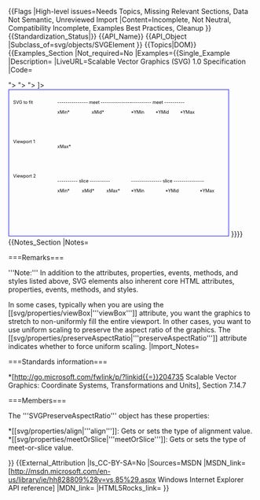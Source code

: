 {{Flags
|High-level issues=Needs Topics, Missing Relevant Sections, Data Not Semantic, Unreviewed Import
|Content=Incomplete, Not Neutral, Compatibility Incomplete, Examples Best Practices, Cleanup
}}
{{Standardization_Status|}}
{{API_Name}}
{{API_Object
|Subclass_of=svg/objects/SVGElement
}}
{{Topics|DOM}}
{{Examples_Section
|Not_required=No
|Examples={{Single_Example
|Description=
|LiveURL=Scalable Vector Graphics (SVG) 1.0 Specification
|Code=
<syntaxhighlight lang="xml">
<?xml version="1.0" encoding="UTF-8"?>
<!DOCTYPE svg PUBLIC "-//W3C//DTD SVG 1.1//EN"
  "http://www.w3.org/Graphics/SVG/1.1/DTD/svg11.dtd"
[ <!ENTITY Smile "
<rect x='.5' y='.5' width='29' height='39' fill='black' stroke='red'/>
<g transform='translate(0, 5)'>
<circle cx='15' cy='15' r='10' fill='yellow'/>
<circle cx='12' cy='12' r='1.5' fill='black'/>
<circle cx='17' cy='12' r='1.5' fill='black'/>
<path d='M 10 19 A 8 8 0 0 0 20 19' stroke='black' stroke-width='2'/>
</g>
">
<!ENTITY Viewport1 "<rect x='.5' y='.5' width='49' height='29'
fill{{=}}'none' stroke{{=}}'blue'/>">
<!ENTITY Viewport2 "<rect x='.5' y='.5' width='29' height='59'
fill{{=}}'none' stroke{{=}}'blue'/>">
]>
<svg width="450px" height="300px" version="1.1" xmlns="http://www.w3.org/2000/svg">
  <desc>Example PreserveAspectRatio - illustrates preserveAspectRatio attribute</desc>
  <rect x="1" y="1" width="448" height="298" fill="none" stroke="blue"/>
  <g font-size="9">
    <text x="10" y="30">SVG to fit</text>
    <g transform="translate(20,40)">&amp;amp;Smile;</g>
    <text x="10" y="110">Viewport 1</text>
    <g transform="translate(10,120)">&amp;amp;Viewport1;</g>
    <text x="10" y="180">Viewport 2</text>
    <g transform="translate(20,190)">&amp;amp;Viewport2;</g>
    <g id="meet-group-1" transform="translate(100, 60)">
      <text x="0" y="-30">--------------- meet ---------------</text>
      <g><text y="-10">xMin*</text>&amp;amp;Viewport1;
        <svg preserveAspectRatio="xMinYMin meet" viewBox="0 0 30 40" width="50" height="30">&amp;amp;Smile;</svg></g>
      <g transform="translate(70,0)"><text y="-10">xMid*</text>&amp;amp;Viewport1;
        <svg preserveAspectRatio="xMidYMid meet" viewBox="0 0 30 40" width="50" height="30">&amp;amp;Smile;</svg></g>
      <g transform="translate(0,70)"><text y="-10">xMax*</text>&amp;amp;Viewport1;
        <svg preserveAspectRatio="xMaxYMax meet" viewBox="0 0 30 40" width="50" height="30">&amp;amp;Smile;</svg></g>
    </g>
    <g id="meet-group-2" transform="translate(250, 60)">
      <text x="0" y="-30">---------- meet ----------</text>
      <g><text y="-10">*YMin</text>&amp;amp;Viewport2;
        <svg preserveAspectRatio="xMinYMin meet" viewBox="0 0 30 40" width="30" height="60">&amp;amp;Smile;</svg></g>
      <g transform="translate(50, 0)"><text y="-10">*YMid</text>&amp;amp;Viewport2;
        <svg preserveAspectRatio="xMidYMid meet" viewBox="0 0 30 40" width="30" height="60">&amp;amp;Smile;</svg></g>
      <g transform="translate(100, 0)"><text y="-10">*YMax</text>&amp;amp;Viewport2;
        <svg preserveAspectRatio="xMaxYMax meet" viewBox="0 0 30 40" width="30" height="60">&amp;amp;Smile;</svg></g>
    </g>
    <g id="slice-group-1" transform="translate(100, 220)">
      <text x="0" y="-30">---------- slice ----------</text>
      <g><text y="-10">xMin*</text>&amp;amp;Viewport2;
        <svg preserveAspectRatio="xMinYMin slice" viewBox="0 0 30 40" width="30" height="60">&amp;amp;Smile;</svg></g>
      <g transform="translate(50,0)"><text y="-10">xMid*</text>&amp;amp;Viewport2;
        <svg preserveAspectRatio="xMidYMid slice" viewBox="0 0 30 40" width="30" height="60">&amp;amp;Smile;</svg></g>
      <g transform="translate(100,0)"><text y="-10">xMax*</text>&amp;amp;Viewport2;
        <svg preserveAspectRatio="xMaxYMax slice" viewBox="0 0 30 40" width="30" height="60">&amp;amp;Smile;</svg></g>
    </g>
    <g id="slice-group-2" transform="translate(250, 220)">
      <text x="0" y="-30">--------------- slice ---------------</text>
      <g><text y="-10">*YMin</text>&amp;amp;Viewport1;
        <svg preserveAspectRatio="xMinYMin slice" viewBox="0 0 30 40" width="50" height="30">&amp;amp;Smile;</svg></g>
      <g transform="translate(70,0)"><text y="-10">*YMid</text>&amp;amp;Viewport1;
        <svg preserveAspectRatio="xMidYMid slice" viewBox="0 0 30 40" width="50" height="30">&amp;amp;Smile;</svg></g>
      <g transform="translate(140,0)"><text y="-10">*YMax</text>&amp;amp;Viewport1;
        <svg preserveAspectRatio="xMaxYMax slice" viewBox="0 0 30 40" width="50" height="30">&amp;amp;Smile;</svg></g>
    </g>
  </g>
</svg>
</syntaxhighlight>
}}}}
{{Notes_Section
|Notes=

===Remarks===

'''Note:'''  In addition to the attributes, properties, events, methods, and styles listed above, SVG elements also inherent core HTML attributes, properties, events, methods, and styles.

In some cases, typically when you are using the [[svg/properties/viewBox|'''viewBox''']] attribute,  you want the graphics to stretch to  non-uniformly  fill the entire viewport. In other cases,  you want to use uniform scaling  to preserve  the aspect ratio of the graphics. The [[svg/properties/preserveAspectRatio|'''preserveAspectRatio''']] attribute indicates whether  to force uniform scaling.
|Import_Notes=

===Standards information===

*[http://go.microsoft.com/fwlink/p/?linkid{{=}}204735 Scalable Vector Graphics: Coordinate Systems, Transformations and Units], Section 7.14.7

===Members===

The '''SVGPreserveAspectRatio''' object has these properties:

*[[svg/properties/align|'''align''']]: Gets or sets  the type of alignment value.
*[[svg/properties/meetOrSlice|'''meetOrSlice''']]: Gets or sets the type of meet-or-slice value.

}}
{{External_Attribution
|Is_CC-BY-SA=No
|Sources=MSDN
|MSDN_link=[http://msdn.microsoft.com/en-us/library/ie/hh828809%28v=vs.85%29.aspx Windows Internet Explorer API reference]
|MDN_link=
|HTML5Rocks_link=
}}
